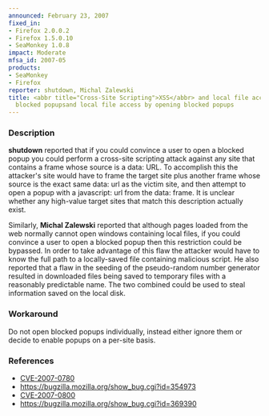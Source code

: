 ```yaml
---
announced: February 23, 2007
fixed_in:
- Firefox 2.0.0.2
- Firefox 1.5.0.10
- SeaMonkey 1.0.8
impact: Moderate
mfsa_id: 2007-05
products:
- SeaMonkey
- Firefox
reporter: shutdown, Michal Zalewski
title: <abbr title="Cross-Site Scripting">XSS</abbr> and local file access by opening
  blocked popupsand local file access by opening blocked popups
---
```


<h3>Description</h3>

<p><strong>shutdown</strong> reported that if you could convince a user to
open a blocked popup you could perform a cross-site scripting attack against
any site that contains a frame whose source is a data: URL. To accomplish this
the attacker's site would have to frame the target site plus another frame
whose source is the exact same data: url as the victim site, and then
attempt to open a popup with a javascript: url from the data: frame. It is
unclear whether any high-value target sites that match this description
actually exist.</p>

<p>Similarly, <strong>Michal Zalewski</strong> reported that although pages
loaded from the web normally cannot open windows containing local files,
if you could convince a user to open a blocked popup then this restriction
could be bypassed. In order to take advantage of this flaw the attacker
would have to know the full path to a locally-saved file containing
malicious script. He also reported that a flaw in the seeding of the
pseudo-random number generator resulted in downloaded files being
saved to temporary files with a reasonably predictable name. The two combined
could be used to steal information saved on the local disk.</p>

<h3>Workaround</h3>

<p>Do not open blocked popups individually, instead either ignore them or decide
to enable popups on a per-site basis.</p>

<h3>References</h3>

<ul>
<li><a class="ex-ref" href="http://nvd.nist.gov/nvd.cfm?cvename=CVE-2007-0780">CVE-2007-0780</a></li>
<li><a href="https://bugzilla.mozilla.org/show_bug.cgi?id=354973">
https://bugzilla.mozilla.org/show_bug.cgi?id=354973</a></li>
<li><a class="ex-ref" href="http://nvd.nist.gov/nvd.cfm?cvename=CVE-2007-0800">CVE-2007-0800</a></li>
<li><a href="https://bugzilla.mozilla.org/show_bug.cgi?id=369390">
https://bugzilla.mozilla.org/show_bug.cgi?id=369390</a></li>
</ul>



